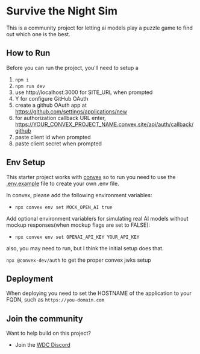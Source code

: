 # Survive the Night Sim

This is a community project for letting ai models play a puzzle game to find out which one is the best.

## How to Run

Before you can run the project, you'll need to setup a

1. `npm i`
2. `npm run dev`
3. use http://localhost:3000 for SITE_URL when prompted
4. Y for configure GitHub OAuth
5. create a github OAuth app at https://github.com/settings/applications/new
6. for authorization callback URL enter, https://YOUR_CONVEX_PROJECT_NAME.convex.site/api/auth/callback/github
7. paste client id when prompted
8. paste client secret when prompted

## Env Setup

This starter project works with [convex](https://www.convex.dev) so to run you need to use the [.env.example](.env.example) file to create your own .env file.

In convex, please add the following environment variables:

- `npx convex env set MOCK_OPEN_AI true`

Add optional environment variable/s for simulating real AI models without mockup responses(when mockup flags are set to FALSE):

- `npx convex env set OPENAI_API_KEY YOUR_API_KEY`

also, you may need to run, but I think the initial setup does that.

`npx @convex-dev/auth` to get the proper convex jwks setup

## Deployment

When deploying you need to set the HOSTNAME of the application to your FQDN, such as `https://you-domain.com`

## Join the community

Want to help build on this project?

- Join the [WDC Discord](https://discord.gg/N2uEyp7Rfu)
